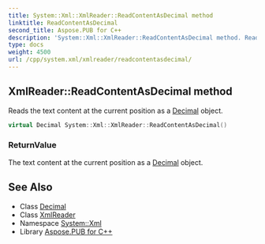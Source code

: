 ```yaml
---
title: System::Xml::XmlReader::ReadContentAsDecimal method
linktitle: ReadContentAsDecimal
second_title: Aspose.PUB for C++
description: 'System::Xml::XmlReader::ReadContentAsDecimal method. Reads the text content at the current position as a Decimal object in C++.'
type: docs
weight: 4500
url: /cpp/system.xml/xmlreader/readcontentasdecimal/
---
```

## XmlReader::ReadContentAsDecimal method


Reads the text content at the current position as a [Decimal](../../../system/decimal/) object.

```cpp
virtual Decimal System::Xml::XmlReader::ReadContentAsDecimal()
```


### ReturnValue

The text content at the current position as a [Decimal](../../../system/decimal/) object.

## See Also

* Class [Decimal](../../../system/decimal/)
* Class [XmlReader](../)
* Namespace [System::Xml](../../)
* Library [Aspose.PUB for C++](../../../)
